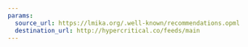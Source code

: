 ```yaml
---
params:
  source_url: https://lmika.org/.well-known/recommendations.opml
  destination_url: http://hypercritical.co/feeds/main
---
```

